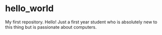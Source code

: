 # hello_world
My first repository.
Hello!
Just a first year student who is absolutely new to this thing but is passionate about computers.
